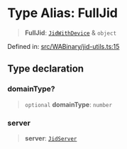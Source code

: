 # Type Alias: FullJid

> **FullJid**: [`JidWithDevice`](JidWithDevice.md) & `object`

Defined in: [src/WABinary/jid-utils.ts:15](https://github.com/Fokusdotid/bail/blob/dad8cbc7bd41e0c17126095b0fc017b92c3d85cf/src/WABinary/jid-utils.ts#L15)

## Type declaration

### domainType?

> `optional` **domainType**: `number`

### server

> **server**: [`JidServer`](JidServer.md)
